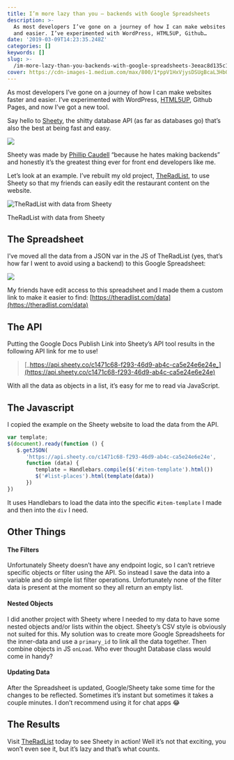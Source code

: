 ```yaml
---
title: I’m more lazy than you — backends with Google Spreadsheets
description: >-
  As most developers I’ve gone on a journey of how I can make websites faster
  and easier. I’ve experimented with WordPress, HTML5UP, Github…
date: '2019-03-09T14:23:35.248Z'
categories: []
keywords: []
slug: >-
  /im-more-lazy-than-you-backends-with-google-spreadsheets-3eeac8d135c1
cover: https://cdn-images-1.medium.com/max/800/1*ppV1HxVjysDSUgBcaL3HbQ.png
---
```


As most developers I’ve gone on a journey of how I can make websites faster and easier. I’ve experimented with WordPress, [HTML5UP](https://html5up.net), Github Pages, and now I’ve got a new tool.

Say hello to [Sheety](https://sheety.co/), the shitty database API (as far as databases go) that’s also the best at being fast and easy.

![](https://cdn-images-1.medium.com/max/800/1*ppV1HxVjysDSUgBcaL3HbQ.png)

Sheety was made by [Phillip Caudell](http://twitter.com/@phillipcaudell) “because he hates making backends” and honestly it’s the greatest thing ever for front end developers like me.

Let’s look at an example. I’ve rebuilt my old project, [TheRadList](https://medium.com/arjunkalburgi/theradlist-a-new-side-product-e07bf0d3fdd8), to use Sheety so that my friends can easily edit the restaurant content on the website.

![TheRadList with data from Sheety](https://cdn-images-1.medium.com/max/800/1*A8M_qmhSM5Lf3TZTr4LZjA.jpeg)

TheRadList with data from Sheety

## The Spreadsheet

I’ve moved all the data from a JSON var in the JS of TheRadList (yes, that’s how far I went to avoid using a backend) to this Google Spreadsheet:

![](https://cdn-images-1.medium.com/max/800/1*VkNJX7cwCfKx3h7QCqwwGQ.png)

My friends have edit access to this spreadsheet and I made them a custom link to make it easier to find: [https://theradlist.com/data](https://theradlist.com/data)

## The API

Putting the Google Docs Publish Link into Sheety’s API tool results in the following API link for me to use!

> [_https://api.sheety.co/c1471c68-f293-46d9-ab4c-ca5e24e6e24e_](https://api.sheety.co/c1471c68-f293-46d9-ab4c-ca5e24e6e24e)

With all the data as objects in a list, it’s easy for me to read via JavaScript.

## The Javascript

I copied the example on the Sheety website to load the data from the API.

```javascript
var template;    
$(document).ready(function () {  
   $.getJSON(  
      'https://api.sheety.co/c1471c68-f293-46d9-ab4c-ca5e24e6e24e',   
      function (data) {  
         template = Handlebars.compile($('#item-template').html())  
         $('#list-places').html(template(data))  
      })  
})
```

It uses Handlebars to load the data into the specific `#item-template` I made and then into the `div` I need.

## Other Things

#### The Filters

Unfortunately Sheety doesn’t have any endpoint logic, so I can’t retrieve specific objects or filter using the API. So instead I save the data into a variable and do simple list filter operations. Unfortunately none of the filter data is present at the moment so they all return an empty list.

#### Nested Objects

I did another project with Sheety where I needed to my data to have some nested objects and/or lists within the object. Sheety’s CSV style is obviously not suited for this. My solution was to create more Google Spreadsheets for the inner-data and use a `primary_id` to link all the data together. Then combine objects in JS `onLoad`. Who ever thought Database class would come in handy?

#### Updating Data

After the Spreadsheet is updated, Google/Sheety take some time for the changes to be reflected. Sometimes it’s instant but sometimes it takes a couple minutes. I don’t recommend using it for chat apps 😂

## The Results

Visit [TheRadList](https://medium.com/arjunkalburgi/theradlist-a-new-side-product-e07bf0d3fdd8) today to see Sheety in action! Well it’s not that exciting, you won’t even see it, but it’s lazy and that’s what counts.
